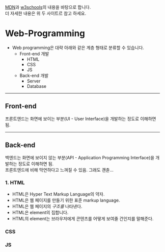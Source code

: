 [MDN](https://developer.mozilla.org/ko/docs/Web)과 [w3schools](https://www.w3schools.com)의 내용을 바탕으로 합니다.   
더 자세한 내용은 위 두 사이트르 참고 하세요.

# Web-Programming
- Web programming은 대략 아래와 같은 계층 형태로 분류할 수 있습니다.
  * Front-end 개발
    + HTML
    + CSS
    + JS
  * Back-end 개발
    + Server 
    + Database 
***
## Front-end   
프론트엔드는 화면에 보이는 부분(UI - User Interface)을 개발하는 정도로 이해하면 됨.
***
## Back-end
백엔드는 화면에 보이지 않는 부분(API - Application Programming Interface)을 개발하는 정도로 이해하면 됨.   
프론트엔드에 비해 막연하다고 느껴질 수 있음. 그래도 괜츈...

### 1. HTML
- HTML은 Hyper Text Markup Language의 약자.
- HTML은 웹 페이지를 만들기 위한 표준 markup language.
- HTML은 웹 페이지의 *구조를* 나타낸다.
- HTML은 element의 집합니다.
- HTML의 element는 브라우저에게 콘텐츠를 어떻게 보여줄 건인지를 말해준다.

### CSS
### JS
